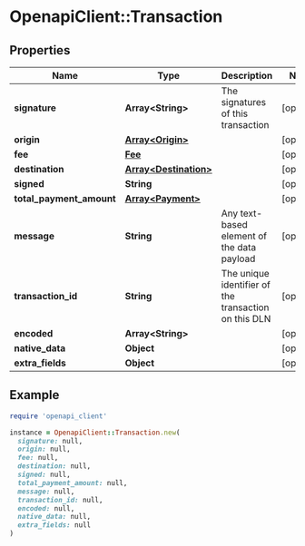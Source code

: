 # OpenapiClient::Transaction

## Properties

| Name | Type | Description | Notes |
| ---- | ---- | ----------- | ----- |
| **signature** | **Array&lt;String&gt;** | The signatures of this transaction | [optional] |
| **origin** | [**Array&lt;Origin&gt;**](Origin.md) |  | [optional] |
| **fee** | [**Fee**](Fee.md) |  | [optional] |
| **destination** | [**Array&lt;Destination&gt;**](Destination.md) |  | [optional] |
| **signed** | **String** |  | [optional] |
| **total_payment_amount** | [**Array&lt;Payment&gt;**](Payment.md) |  | [optional] |
| **message** | **String** | Any text-based element of the data payload | [optional] |
| **transaction_id** | **String** | The unique identifier of the transaction on this DLN | [optional] |
| **encoded** | **Array&lt;String&gt;** |  | [optional] |
| **native_data** | **Object** |  | [optional] |
| **extra_fields** | **Object** |  | [optional] |

## Example

```ruby
require 'openapi_client'

instance = OpenapiClient::Transaction.new(
  signature: null,
  origin: null,
  fee: null,
  destination: null,
  signed: null,
  total_payment_amount: null,
  message: null,
  transaction_id: null,
  encoded: null,
  native_data: null,
  extra_fields: null
)
```

